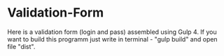 # Validation-Form
Here is a validation form (login and pass) assembled using Gulp 4. If you want to build this programm just write in terminal - "gulp build" and open file "dist".
